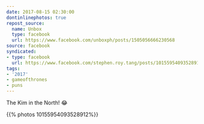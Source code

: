 ```yaml
---
date: 2017-08-15 02:30:00
dontinlinephotos: true
repost_source:
  name: Unbox
  type: facebook
  url: https://www.facebook.com/unboxph/posts/1505056666230568
source: facebook
syndicated:
- type: facebook
  url: https://www.facebook.com/stephen.roy.tang/posts/10155954093528912
tags:
- '2017'
- gameofthrones
- puns
---
```


The Kim in the North!  😂

{{% photos 10155954093528912%}}
